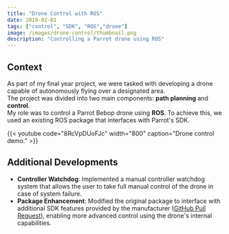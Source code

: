 ```yaml
---
title: "Drone Control with ROS"
date: 2019-02-01
tags: ["control", "SDK", "ROS","drone"]
image: /images/drone-control/thumbnail.png
description: "Controlling a Parrot drone using ROS"
---
```


## Context

As part of my final year project, we were tasked with developing a drone capable of autonomously flying over a designated area.  
The project was divided into two main components: **path planning** and **control**.  
My role was to control a Parrot Bebop drone using **ROS**. To achieve this, we used an existing ROS package that interfaces with Parrot's SDK.

{{< youtube code="8RcVpDUoFJc" width="800" caption="Drone control demo." >}}

## Additional Developments

- **Controller Watchdog**: Implemented a manual controller watchdog system that allows the user to take full manual control of the drone in case of system failure.
- **Package Enhancement**: Modified the original package to interface with additional SDK features provided by the manufacturer ([GitHub Pull Request](https://github.com/AutonomyLab/bebop_autonomy/pull/189)), enabling more advanced control using the drone's internal capabilities.
